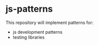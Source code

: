 # js-patterns

This repository will implement patterns for:
- js development patterns
- testing libraries
